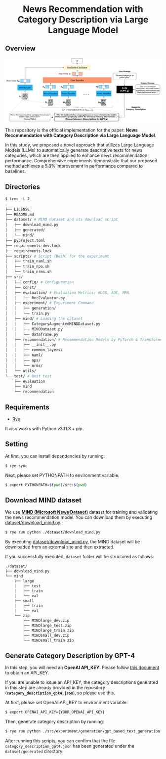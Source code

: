 <h1 align="center"> News Recommendation with <br /> Category Description via Large Language Model </h1>


## Overview

<div align="center">
    <img src="./.github/images/method-overview.png" alt="Overview of our proposed method.">
</div>

This repository is the official implementation for the paper: **News Recommendation with Category Description via Large Language Model**. 

In this study, we proposed a novel approach that utilizes Large Language Models (LLMs) to automatically generate descriptive texts for news categories, which are then applied to enhance news recommendation performance. Comprehensive experiments demonstrate that our proposed method achieves a 5.8% improvement in performance compared to baselines.

## Directories
```bash
$ tree -L 2
.
├── LICENSE
├── README.md
├── dataset/ # MIND dataset and its download script
│   ├── download_mind.py
│   ├── generated/
│   └── mind/
├── pyproject.toml
├── requirements-dev.lock
├── requirements.lock
├── scripts/ # Script (Bash) for the experiment
│   ├── train_naml.sh
│   ├── train_npa.sh
│   └── train_nrms.sh
├── src/
│   ├── config/ # Configuration
│   ├── const/
│   ├── evaluation/ # Evaluation Metrics: nDCG, AUC, MRR
│   │   ├── RecEvaluator.py
│   ├── experiment/ # Experiment Command
│   │   ├── generation/
│   │   └── train.py
│   ├── mind/ # Loading the dataset
│   │   ├── CategoryAugmentedMINDDataset.py
│   │   ├── MINDDataset.py
│   │   └── dataframe.py
│   ├── recommendation/ # Recommendation Models by PyTorch & Transformers
│   │   ├── __init__.py
│   │   ├── common_layers/
│   │   ├── naml/
│   │   ├── npa/
│   │   └── nrms/
│   └── utils/
└── test/ # Unit test
    ├── evaluation
    ├── mind
    └── recommendation
```

## Requirements

- [Rye](https://rye-up.com/) 

It also works with Python v3.11.3 + pip.

## Setting

At first, you can install dependencies by running: 

```bash
$ rye sync
```

Next, please set PYTHONPATH to environment variable:

```bash
$ export PYTHONPATH=$(pwd)/src:$(pwd)
```

## Download MIND dataset

We use **[MIND (Microsoft News Dataset)](https://msnews.github.io/)** dataset for training and validating the news recommendation model. You can download them by executing [dataset/download_mind.py](https://github.com/YadaYuki/news-recommendation-llm/blob/main/dataset/download_mind.py).


```bash
$ rye run python ./dataset/download_mind.py 
```

By executing [dataset/download_mind.py](https://github.com/YadaYuki/news-recommendation-llm/blob/main/dataset/download_mind.py), the MIND dataset will be downloaded from an external site and then extracted.

If you successfully executed, `dataset` folder will be structured as follows:

```
./dataset/
├── download_mind.py
└── mind
    ├── large
    │   ├── test
    │   ├── train
    │   └── val
    ├── small
    │   ├── train
    │   └── val
    └── zip
        ├── MINDlarge_dev.zip
        ├── MINDlarge_test.zip
        ├── MINDlarge_train.zip
        ├── MINDsmall_dev.zip
        └── MINDsmall_train.zip
```

## Generate Category Description by GPT-4

In this step, you will need an **OpenAI API_KEY**. Please follow [this document](https://platform.openai.com/docs/quickstart) to obtain an API_KEY. 

If you are unable to issue an API_KEY, the category descriptions generated in this step are already provided in the repository ([**`category_description_gpt4.json`**](https://github.com/yamanalab/gpt-augmented-news-recommendation/blob/main/dataset/generated/category_description_gpt4.json)), so please use this.

At first, please set OpenAI API_KEY to environment variable:

```bash
$ export OPENAI_API_KEY={YOUR_OPENAI_API_KEY}
```

Then, generate category description by running:

```bash
$ rye run python ./src/experiment/generation/gpt_based_text_generation.py
```

After running this scripts, you can confirm that the file `category_description_gpt4.json` has been generated under the `dataset/generated` directory.